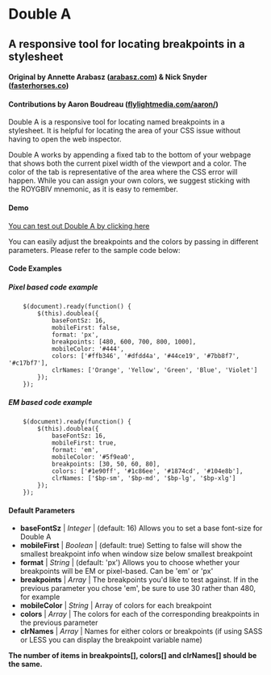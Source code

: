 # Double A
## A responsive tool for locating breakpoints in a stylesheet
#### Original by Annette Arabasz ([arabasz.com](http://arabasz.com)) & Nick Snyder ([fasterhorses.co](http://fasterhorses.co))
#### Contributions by Aaron Boudreau ([flylightmedia.com/aaron/](http://www.flylightmedia.com/aaron/))

Double A is a responsive tool for locating named breakpoints in a stylesheet. It is helpful for locating the area of your CSS issue without having to open the web inspector. 

Double A works by appending a fixed tab to the bottom of your webpage that shows both the current pixel width of the viewport and a color. The color of the tab is representative of the area where the CSS error will happen. While you can assign your own colors, we suggest sticking with the ROYGBIV mnemonic, as it is easy to remember.

#### Demo
[You can test out Double A by clicking here](http://mad-pow.github.io/Double-A/)

You can easily adjust the breakpoints and the colors by passing in different parameters. Please refer to the sample code below:

#### Code Examples

##### Pixel based code example

```
	$(document).ready(function() {
		$(this).doublea({
			baseFontSz: 16,
			mobileFirst: false,
			format: 'px',
			breakpoints: [480, 600, 700, 800, 1000],
			mobileColor: '#444',
			colors: ['#ffb346', '#dfdd4a', '#44ce19', '#7bb8f7', '#c17bf7'],
			clrNames: ['Orange', 'Yellow', 'Green', 'Blue', 'Violet']
		});
	});
```

##### EM based code example

```
	$(document).ready(function() {
		$(this).doublea({
			baseFontSz: 16,
			mobileFirst: true,
			format: 'em',
			mobileColor: '#5f9ea0',
			breakpoints: [30, 50, 60, 80],
			colors: ['#1e90ff', '#1c86ee', '#1874cd', '#104e8b'],
			clrNames: ['$bp-sm', '$bp-md', '$bp-lg', '$bp-xlg']
		});
	});
```

#### Default Parameters
* **baseFontSz** | _Integer_ | (default: 16) Allows you to set a base font-size for Double A
* **mobileFirst** | _Boolean_ | (default: true) Setting to false will show the smallest breakpoint info when window size below smallest breakpoint
* **format** | _String_ | (default: 'px') Allows you to choose whether your breakpoints will be EM or pixel-based. Can be 'em' or 'px'
* **breakpoints** | _Array_ | The breakpoints you'd like to test against. If in the previous parameter you chose 'em', be sure to use 30 rather than 480, for example
* **mobileColor** | _String_ | Array of colors for each breakpoint
* **colors** | _Array_ | The colors for each of the corresponding breakpoints in the previous parameter
* **clrNames** | _Array_ | Names for either colors or breakpoints (if using SASS or LESS you can display the breakpoint variable name)

**The number of items in breakpoints[], colors[] and clrNames[] should be the same.**